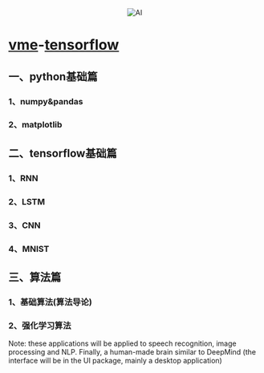 <div align="center">
<img src="https://raw.githubusercontent.com/Meinin/vme-tensorflow/master/resources/img/note.jpg"  alt="AI" />
</div>

# <a href='http://www.tensorfly.cn/tfdoc/tutorials/overview.html'>vme</a>-<a href='http://wiki.jikexueyuan.com/project/tensorflow-zh/get_started/basic_usage.html'>tensorflow</a>

## 一、python基础篇
### 1、numpy&pandas
### 2、matplotlib

## 二、tensorflow基础篇
 ### 1、RNN
 ### 2、LSTM
 ### 3、CNN
 ### 4、MNIST

## 三、算法篇
 ### 1、基础算法(算法导论)
 ### 2、强化学习算法
 
<span style="color:'red'">
Note: these applications will be applied to speech recognition, image processing and NLP.
Finally, a human-made brain similar to DeepMind (the interface will be in the UI package, mainly a desktop application)
<span>




